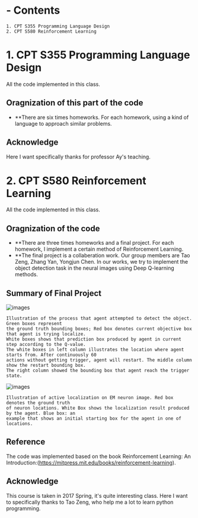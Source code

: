 # - Contents

```
1. CPT S355 Programming Language Design
2. CPT S580 Reinforcement Learning
```

# 1. CPT S355 Programming Language Design

All the code implemented in this class.

## Oragnization of this part of the code

* **There are six times homeworks. For each homework, using a kind of language to approach similar problems.

## Acknowledge
Here I want specifically thanks for professor Ay's teaching.



# 2. CPT S580 Reinforcement Learning

All the code implemented in this class.

## Oragnization of the code

* **There are three times homeworks and a final project. For each homework, I implement a certain method of Reinforcement Learning.
* **The final project is a collaberation work. Our group members are Tao Zeng, Zhang Yan, Yongjun Chen. In our works, we try to implement the object detection task in the neural images using Deep Q-learning methods.

## Summary of Final Project 

![images](https://github.com/JohnYC1995/Spring-2017-Class-taken-Reinforcement-Learning-/blob/master/Sample_process_images/Natural_images_process.png)
```
Illustration of the process that agent attempted to detect the object. Green boxes represent
the ground truth bounding boxes; Red box denotes current objective box that agent is trying localize.
White boxes shows that prediction box produced by agent in current step according to the Q-value.
The white boxes in left column illustrates the location where agent starts from. After continuously 60
actions without getting trigger, agent will restart. The middle column show the restart bounding box.
The right column showed the bounding box that agent reach the trigger state.
```
![images](https://github.com/JohnYC1995/Spring-2017-Class-taken-Reinforcement-Learning-/blob/master/Sample_process_images/Neural_image_result.png)
```
Illustration of active localization on EM neuron image. Red box denotes the ground truth
of neuron locations. White Box shows the localization result produced by the agent. Blue box: an
example that shows an initial starting box for the agent in one of locations.
```
## Reference

The code was implemented based on the book Reinforcement Learning: An Introduction:(https://mitpress.mit.edu/books/reinforcement-learning). 

## Acknowledge
This course is taken in 2017 Spring, it's quite interesting class. Here I want to specifically thanks to Tao Zeng, who help me a lot to learn python programming.
